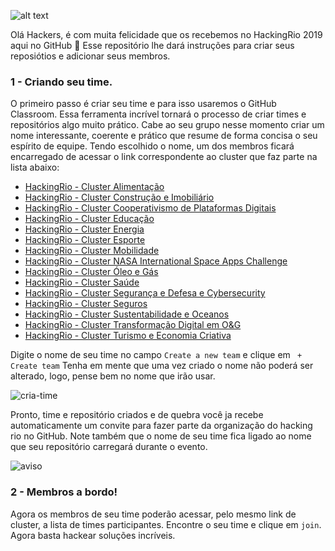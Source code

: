 ![alt text](https://github.com/hackingrio/welcome/blob/master/assets/hackers.png)
  
  Olá Hackers, é com muita felicidade que os recebemos no HackingRio 2019 aqui no GitHub :tada:
  Esse repositório lhe dará instruções para criar seus reposiótios e adicionar seus membros.

  ### 1 - Criando seu time.

  O primeiro passo é criar seu time e para isso usaremos o GitHub Classroom. Essa ferramenta incrível tornará o processo de criar times e repositórios algo muito prático. Cabe ao seu grupo nesse momento criar um nome interessante, coerente e prático que resume de forma concisa o seu espírito de equipe.
  Tendo escolhido o nome, um dos membros ficará encarregado de acessar o link correspondente ao cluster que faz parte na lista abaixo:

  - [HackingRio - Cluster Alimentação](https://classroom.github.com/g/nDZb8zHJ)
  - [HackingRio - Cluster Construção e Imobiliário](https://classroom.github.com/g/CIxyrxMC)
  - [HackingRio - Cluster Cooperativismo de Plataformas Digitais](https://classroom.github.com/g/ZrIUGknu)
  - [HackingRio - Cluster Educação](https://classroom.github.com/g/tPY1L9Ge)
  - [HackingRio - Cluster Energia](https://classroom.github.com/g/9eJYXC_i)
  - [HackingRio - Cluster Esporte](https://classroom.github.com/g/sVqPm-Q8)
  - [HackingRio - Cluster Mobilidade](https://classroom.github.com/g/EENw9mnr)
  - [HackingRio - Cluster NASA International Space Apps Challenge](https://classroom.github.com/g/qzdBX2xC)
  - [HackingRio - Cluster Óleo e Gás](https://classroom.github.com/g/0fnlhbBB)
  - [HackingRio - Cluster Saúde](https://classroom.github.com/g/_pQMH52W)
  - [HackingRio - Cluster Segurança e Defesa e Cybersecurity](https://classroom.github.com/g/ost8rLMZ)
  - [HackingRio - Cluster Seguros](https://classroom.github.com/g/8YXTXNVS)
  - [HackingRio - Cluster Sustentabilidade e Oceanos](https://classroom.github.com/g/dzD7IxWt)
  - [HackingRio - Cluster Transformação Digital em O&G](https://classroom.github.com/g/pb_JSKr2)
  - [HackingRio - Cluster Turismo e Economia Criativa](https://classroom.github.com/g/Cayv8dju)


  Digite o nome de seu time no campo `Create a new team` e clique em ` + Create team`
Tenha em mente que uma vez criado o nome não poderá ser alterado, logo, pense bem no nome que irão usar.

![cria-time](https://github.com/hackingrio/welcome/blob/master/assets/01.png)

  Pronto, time e repositório criados e de quebra você ja recebe automaticamente um convite para fazer parte da organização do hacking rio no GitHub. Note também que o nome de seu time fica ligado ao nome que seu repositório carregará durante o evento.
  
![aviso](https://github.com/hackingrio/welcome/blob/master/assets/02.png)

  ### 2 - Membros a bordo!

  Agora os membros de seu time poderão acessar, pelo mesmo link de cluster, a lista de times participantes. Encontre o seu time e clique em `join`. Agora basta hackear soluções incríveis.

